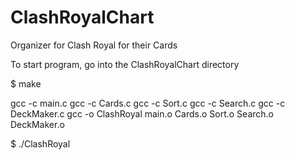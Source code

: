 # ClashRoyalChart

Organizer for Clash Royal for their Cards

To start program, go into the ClashRoyalChart directory

$ make

gcc -c main.c
gcc -c Cards.c
gcc -c Sort.c
gcc -c Search.c
gcc -c DeckMaker.c
gcc -o ClashRoyal main.o Cards.o Sort.o Search.o DeckMaker.o

$ ./ClashRoyal

